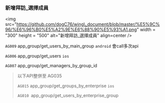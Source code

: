 ### 新增拜訪\_選擇成員

&lt;img src="https://github.com/dogC76/wing\_document/blob/master/%E5%9C%96/%E6%96%B0%E5%A2%9E%E6%88%90%E5%93%A1.png" width = "300" height = "500" alt="新增拜訪\_選擇成員" align=center /&gt; 



`AG009` app\_group/get\_users\_by\_main\_group `android` 會call多次api  

`AG006` app\_group/get\_users `ios`   

`AG007` app\_group/get\_managers\_by\_group\_id  



> 以下API整併至 AG035  
>
> `AG015` app\_group/get\_groups\_by\_enterprise `ios`
>
> `AG010 `app\_group/get\_users\_by\_enterprise\_group



